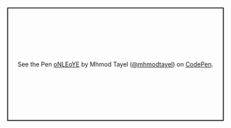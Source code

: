 <p class="codepen" data-height="265" data-theme-id="light" data-default-tab="result" data-user="mhmodtayel" data-slug-hash="oNLEoYE" style="height: 265px; box-sizing: border-box; display: flex; align-items: center; justify-content: center; border: 2px solid; margin: 1em 0; padding: 1em;" data-pen-title="oNLEoYE">
  <span>See the Pen <a href="https://codepen.io/mhmodtayel/pen/oNLEoYE">
  oNLEoYE</a> by Mhmod Tayel (<a href="https://codepen.io/mhmodtayel">@mhmodtayel</a>)
  on <a href="https://codepen.io">CodePen</a>.</span>
</p>
